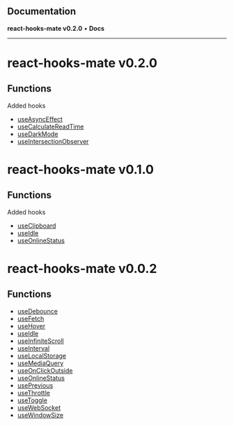 

## Documentation

**react-hooks-mate v0.2.0** • **Docs**

***

# react-hooks-mate v0.2.0

## Functions

Added hooks
- [useAsyncEffect](https://github.com/guestDI/hooks-mate/blob/main/docs/functions/useAsyncEffect.md)
- [useCalculateReadTime](https://github.com/guestDI/hooks-mate/blob/main/docs/functions/useCalculateReadTime.md)
- [useDarkMode](https://github.com/guestDI/hooks-mate/blob/main/docs/functions/useDarkMode.md)
- [useIntersectionObserver](https://github.com/guestDI/hooks-mate/blob/main/docs/functions/useIntersectionObserver.md)

# react-hooks-mate v0.1.0

## Functions

Added hooks
- [useClipboard](https://github.com/guestDI/hooks-mate/blob/main/docs/functions/useClipboard.md)
- [useIdle](https://github.com/guestDI/hooks-mate/blob/main/docs/functions/useIdle.md)
- [useOnlineStatus](https://github.com/guestDI/hooks-mate/blob/main/docs/functions/useOnlineStatus.md)

# react-hooks-mate v0.0.2

## Functions

- [useDebounce](https://github.com/guestDI/hooks-mate/blob/main/docs/functions/useDebounce.md)
- [useFetch](https://github.com/guestDI/hooks-mate/blob/main/docs/functions/useFetch.md)
- [useHover](https://github.com/guestDI/hooks-mate/blob/main/docs/functions/useHover.md)
- [useIdle](https://github.com/guestDI/hooks-mate/blob/main/docs/functions/useIdle.md)
- [useInfiniteScroll](https://github.com/guestDI/hooks-mate/blob/main/docs/functions/useInfiniteScroll.md)
- [useInterval](https://github.com/guestDI/hooks-mate/blob/main/docs/functions/useInterval.md)
- [useLocalStorage](https://github.com/guestDI/hooks-mate/blob/main/docs/functions/useLocalStorage.md)
- [useMediaQuery](https://github.com/guestDI/hooks-mate/blob/main/docs/functions/useMediaQuery.md)
- [useOnClickOutside](https://github.com/guestDI/hooks-mate/blob/main/docs/functions/useOnClickOutside.md)
- [useOnlineStatus](https://github.com/guestDI/hooks-mate/blob/main/docs/functions/useOnlineStatus.md)
- [usePrevious](https://github.com/guestDI/hooks-mate/blob/main/docs/functions/usePrevious.md)
- [useThrottle](https://github.com/guestDI/hooks-mate/blob/main/docs/functions/useThrottle.md)
- [useToggle](https://github.com/guestDI/hooks-mate/blob/main/docs/functions/useToggle.md)
- [useWebSocket](https://github.com/guestDI/hooks-mate/blob/main/docs/functions/useWebSocket.md)
- [useWindowSize](https://github.com/guestDI/hooks-mate/blob/main/docs/functions/useWindowSize.md)
